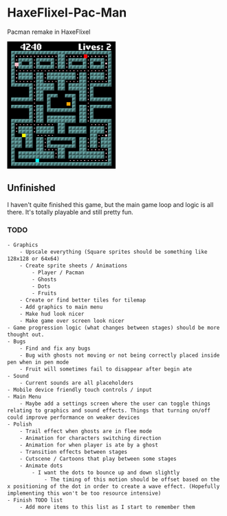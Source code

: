 # HaxeFlixel-Pac-Man
Pacman remake in HaxeFlixel

<img src="./img/example001.png" width="50%">

## Unfinished
I haven't quite finished this game, but the main game loop and logic is all there. It's totally playable and still pretty fun.

### TODO
	- Graphics
		- Upscale everything (Square sprites should be something like 128x128 or 64x64)
		- Create sprite sheets / Animations
			- Player / Pacman
			- Ghosts
			- Dots
			- Fruits
		- Create or find better tiles for tilemap
		- Add graphics to main menu
		- Make hud look nicer
		- Make game over screen look nicer
	- Game progression logic (what changes between stages) should be more thought out.
	- Bugs
		- Find and fix any bugs
		- Bug with ghosts not moving or not being correctly placed inside pen when in pen mode
		- Fruit will sometimes fail to disappear after begin ate
	- Sound
		- Current sounds are all placeholders
	- Mobile device friendly touch controls / input
	- Main Menu
		- Maybe add a settings screen where the user can toggle things relating to graphics and sound effects. Things that turning on/off could improve performance on weaker devices
	- Polish
		- Trail effect when ghosts are in flee mode
		- Animation for characters switching direction
		- Animation for when player is ate by a ghost
		- Transition effects between stages
		- Cutscene / Cartoons that play between some stages
		- Animate dots
			- I want the dots to bounce up and down slightly
				- The timing of this motion should be offset based on the x positioning of the dot in order to create a wave effect. (Hopefully implementing this won't be too resource intensive)
	- Finish TODO list
		- Add more items to this list as I start to remember them

